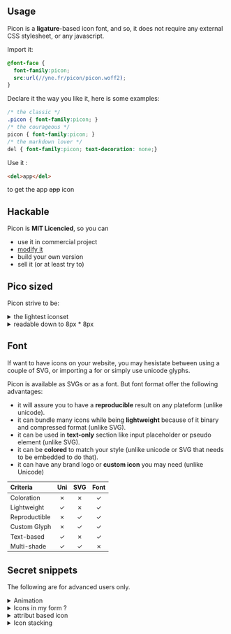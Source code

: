 ## Usage

Picon is a **ligature**-based icon font, and so, it does not require any external CSS stylesheet, or any javascript.

Import it:
```css
@font-face {
  font-family:picon;
  src:url(//yne.fr/picon/picon.woff2);
}
```

Declare it the way you like it, here is some examples:
```css
/* the classic */
.picon { font-family:picon; }
/* the courageous */
picon { font-family:picon; }
/* the markdown lover */
del { font-family:picon; text-decoration: none;}
```

Use it :
```html
<del>app</del>
```
to get the app ~~app~~ icon

## Hackable

Picon is **MIT Licencied**, so you can

- use it in commercial project
- [modify it](editor.html)
- build your own version
- sell it (or at least try to)

## Pico sized

Picon strive to be:

<details><summary>the lightest iconset</summary>

| Name                                             | Avg. SVGs sizes |
|:----------                                       |             ---:|
| [Picon](https://yne.fr/picon)                    |  144 Bytes |
| [Feather](https://feathericons.com/)             |  378 Bytes |
| [Material](https://material.io/resources/icons/) |  479 Bytes |
| [Jam](https://jam-icons.com/)                    |  535 Bytes |
| [Fontawesome](https://fontawesome.com)           |  754 Bytes |
| [Clarity](https://clarity.design/icons)          |  916 Bytes |
| [Entypo](http://www.entypo.com/)                 | 1070 Bytes |

Those values have been computed using the following line

```sh
find -name '*.svg' -printf '%s\n' | awk '{s+=$0} END {printf s/NR}'
```

</details>

<details><summary>readable down to 8px * 8px</summary>

| Iconset                                          | 🖼 | 📞 | 🔈 | 🕷️ |
|---                                               |---|---|---|---|
| [Clarity](https://clarity.design/icons)          | ![](.github/pages/compare/clarity-pic.png) | ![](.github/pages/compare/clarity-phone.png) | ![](.github/pages/compare/clarity-vol.png) | ![](.github/pages/compare/clarity-bug.png) |
| [Feather](https://feathericons.com/)             | ![](.github/pages/compare/feather-pic.png) | ![](.github/pages/compare/feather-phone.png) | ![](.github/pages/compare/feather-vol.png) | ![](.github/pages/compare/feather-bug.png) |
| [Fontawesome](https://fontawesome.com)           | ![](.github/pages/compare/fontawesome-pic.png) | ![](.github/pages/compare/fontawesome-phone.png) | ![](.github/pages/compare/fontawesome-vol.png) | ![](.github/pages/compare/fontawesome-bug.png) |
| [Jam](https://jam-icons.com/)                    | ![](.github/pages/compare/jam-pic.png) | ![](.github/pages/compare/jam-phone.png) | ![](.github/pages/compare/jam-vol.png) | ![](.github/pages/compare/jam-bug.png) |
| [Material](https://material.io/resources/icons/) | ![](.github/pages/compare/material-pic.png) | ![](.github/pages/compare/material-phone.png) | ![](.github/pages/compare/material-vol.png) | ![](.github/pages/compare/material-bug.png) |
| [Picon](https://yne.fr/picon)                    | ![](.github/pages/compare/picon-pic.png) | ![](.github/pages/compare/picon-phone.png) | ![](.github/pages/compare/picon-vol.png) | ![](.github/pages/compare/picon-bug.png) |
| [Entypo](http://entypo.com/)                     | ![](.github/pages/compare/entypo-pic.png) | ![](.github/pages/compare/entypo-phone.png) | ![](.github/pages/compare/entypo-vol.png) | ![](.github/pages/compare/entypo-bug.png) |

</details>

## Font

If want to have icons on your website, you may hesistate between using a couple of SVG, or importing a for or simply use unicode glyphs.

Picon is available as SVGs or as a font. But font format offer the following advantages:

- it will assure you to have a **reproducible** result on any plateform (unlike unicode).
- it can bundle many icons while being **lightweight** because of it binary and compressed format (unlike SVG).
- it can be used in **text-only** section like input placeholder or pseudo element (unlike SVG).
- it can be **colored** to match your style (unlike unicode or SVG that needs to be embedded to do that).
- it can have any brand logo or **custom icon** you may need (unlike Unicode)

|Criteria     |Uni|SVG|Font|
|:------------|:---:|:---:|:---:|
|Coloration   | ✗ | ✗ | ✓  |
|Lightweight  | ✓ | ✗ | ✓  |
|Reproductible| ✗ | ✓ | ✓  |
|Custom Glyph | ✗ | ✓ | ✓  |
|Text-based   | ✓ | ✗ | ✓  |
|Multi-shade  | ✓ | ✓ | ✗  |

## Secret snippets

The following are for advanced users only.

<details>
<summary>Animation <a name=wifi></a></summary>

Because why not

```css
@keyframes wifi {
	0%,100%{content:'wifi-0'}
	20%{content:'wifi-1'}
	40%{content:'wifi-2'}
	60%{content:'wifi-3'}
	80%{content:'wifi-4'}
}
.wifi:after{
	font-family:Picon;
	content:'wifi-4';
	animation: wifi 1s infinite;
}
```

</details>

<details>
<summary>Icons in my form ?</summary>

Any HTML element that display text (reset button, select ...) can also display Picon icons:

```html
<input type=reset class=picon value=cross>

<select>
	<optgroup label=iconless>
		<option>wifi-0
	</optgroup>
	<optgroup class=picon label="wifi-0">
		<option>wifi-0
		<option>wifi-4
	</optgroup>
</select>
```

</details>

<details>
<summary>attribut based icon</summary>

Display the language icon of a `<pre lang=js>var i=0</pre>` :

```css
pre[lang]:after{
	font-family:Picon;
	content:'lang-' attr(lang);
	float:right;
}
```

</details>

<details>
<summary>Icon stacking</summary>

You can stack multiple icons with the following CSS snippet:

```css
[data-picon]{
	position: relative;
	font-size:32px;
}
[data-picon]:after{
	content:attr(data-picon);
	position: absolute;
	left: 0;
	text-shadow: 0 -2px white;
}
```

Example: Stack a `cross` icon over a `volume` icon:

```html
<del data-picon=cross>volume</del>
```

</details>

